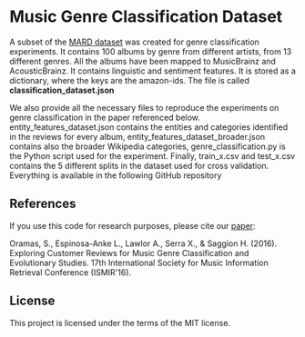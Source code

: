 # Music Genre Classification Dataset

A subset of the <a href="http://mtg.upf.edu/download/datasets/mard">MARD dataset</a> was created for genre classification experiments. It contains 100 albums by genre from different artists, from 13 different genres. All the albums have been mapped to MusicBrainz and AcousticBrainz. It contains linguistic and sentiment features. It is stored as a dictionary, where the keys are the amazon-ids. The file is called <b>classification_dataset.json</b>

We also provide all the necessary files to reproduce the experiments on genre classification in the paper referenced below. entity_features_dataset.json contains the entities and categories identified in the reviews for every album, entity_features_dataset_broader.json contains also the broader Wikipedia categories, genre_classification.py is the Python script used for the experiment. Finally, train_x.csv and test_x.csv contains the 5 different splits in the dataset used for cross validation. Everything is available in the following GitHub repository

## References

If you use this code for research purposes, please cite our <a target="_blank" href="http://mtg.upf.edu/node/3490">paper</a>:

Oramas, S., Espinosa-Anke L., Lawlor A., Serra X., & Saggion H. (2016). Exploring Customer Reviews for Music Genre Classification and Evolutionary Studies. 17th International Society for Music Information Retrieval Conference (ISMIR'16).

## License

This project is licensed under the terms of the MIT license.
